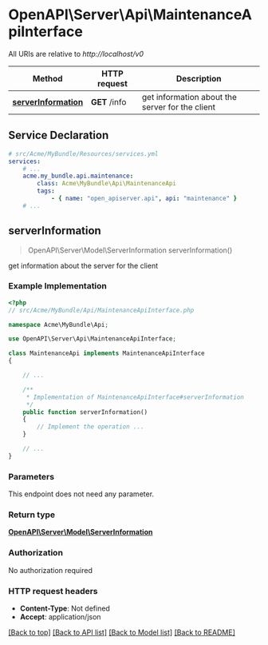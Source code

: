 # OpenAPI\Server\Api\MaintenanceApiInterface

All URIs are relative to *http://localhost/v0*

Method | HTTP request | Description
------------- | ------------- | -------------
[**serverInformation**](MaintenanceApiInterface.md#serverInformation) | **GET** /info | get information about the server for the client


## Service Declaration
```yaml
# src/Acme/MyBundle/Resources/services.yml
services:
    # ...
    acme.my_bundle.api.maintenance:
        class: Acme\MyBundle\Api\MaintenanceApi
        tags:
            - { name: "open_apiserver.api", api: "maintenance" }
    # ...
```

## **serverInformation**
> OpenAPI\Server\Model\ServerInformation serverInformation()

get information about the server for the client

### Example Implementation
```php
<?php
// src/Acme/MyBundle/Api/MaintenanceApiInterface.php

namespace Acme\MyBundle\Api;

use OpenAPI\Server\Api\MaintenanceApiInterface;

class MaintenanceApi implements MaintenanceApiInterface
{

    // ...

    /**
     * Implementation of MaintenanceApiInterface#serverInformation
     */
    public function serverInformation()
    {
        // Implement the operation ...
    }

    // ...
}
```

### Parameters
This endpoint does not need any parameter.

### Return type

[**OpenAPI\Server\Model\ServerInformation**](../Model/ServerInformation.md)

### Authorization

No authorization required

### HTTP request headers

 - **Content-Type**: Not defined
 - **Accept**: application/json

[[Back to top]](#) [[Back to API list]](../../README.md#documentation-for-api-endpoints) [[Back to Model list]](../../README.md#documentation-for-models) [[Back to README]](../../README.md)

